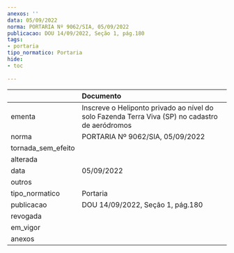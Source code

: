 ```yaml
---
anexos: ''
data: 05/09/2022
norma: PORTARIA Nº 9062/SIA, 05/09/2022
publicacao: DOU 14/09/2022, Seção 1, pág.180
tags:
- portaria
tipo_normatico: Portaria
hide: 
- toc 
 
---
```


|                    | Documento                                                                                       |
|:-------------------|:------------------------------------------------------------------------------------------------|
| ementa             | Inscreve o Heliponto privado ao nível do solo Fazenda Terra Viva (SP) no cadastro de aeródromos |
| norma              | PORTARIA Nº 9062/SIA, 05/09/2022                                                                |
| tornada_sem_efeito |                                                                                                 |
| alterada           |                                                                                                 |
| data               | 05/09/2022                                                                                      |
| outros             |                                                                                                 |
| tipo_normatico     | Portaria                                                                                        |
| publicacao         | DOU 14/09/2022, Seção 1, pág.180                                                                |
| revogada           |                                                                                                 |
| em_vigor           |                                                                                                 |
| anexos             |                                                                                                 |